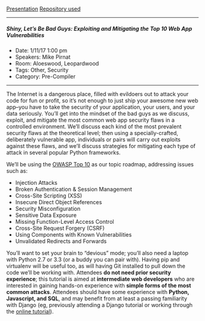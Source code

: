 [Presentation](https://speakerdeck.com/mpirnat/shiny-lets-be-bad-guys-exploiting-and-mitigating-the-top-10-web-app-vulnerabilities-codemash-2017-edition)
[Repository used](https://github.com/mpirnat/lets-be-bad-guys)

---
##### Shiny, Let’s Be Bad Guys: Exploiting and Mitigating the Top 10 Web App Vulnerabilities
* Date: 1/11/17 1:00 pm
* Speakers: Mike Pirnat
* Room: Aloeswood, Leopardwood
* Tags: Other, Security
* Category: Pre-Compiler
---
The Internet is a dangerous place, filled with evildoers out to attack your code for fun or profit, so it’s not enough to just ship your awesome new web app–you have to take the security of your application, your users, and your data seriously. You’ll get into the mindset of the bad guys as we discuss, exploit, and mitigate the most common web app security flaws in a controlled environment. We’ll discuss each kind of the most prevalent security flaws at the theoretical level; then using a specially-crafted, deliberately vulnerable app, individuals or pairs will carry out exploits against these flaws, and we’ll discuss strategies for mitigating each type of attack in several popular Python frameworks.

We’ll be using the [OWASP Top 10](https://www.owasp.org/index.php/Top_10_2013-Top_10) as our topic roadmap, addressing issues such as:
* Injection Attacks
* Broken Authentication & Session Management
* Cross-Site Scripting (XSS)
* Insecure Direct Object References
* Security Misconfiguration
* Sensitive Data Exposure
* Missing Function-Level Access Control
* Cross-Site Request Forgery (CSRF)
* Using Components with Known Vulnerabilities
* Unvalidated Redirects and Forwards

You’ll want to set your brain to “devious” mode; you’ll also need a laptop with Python 2.7 or 3.3 (or a buddy you can pair with). Having pip and virtualenv will be useful too, as will having Git installed to pull down the code we’ll be working with. Attendees **do not need prior security experience**; this tutorial is aimed at **intermediate web developers** who are interested in gaining hands-on experience with **simple forms of the most common attacks**. Attendees should have some experience with **Python, Javascript, and SQL**, and may benefit from at least a passing familiarity with Django (eg, previously attending a Django tutorial or working through the [online tutorial](https://docs.djangoproject.com/en/1.10/intro/tutorial01/)).
